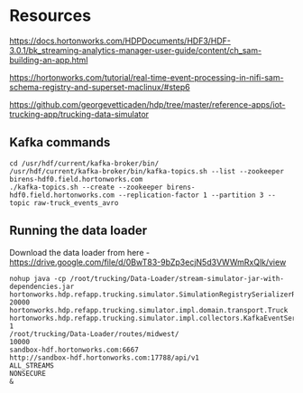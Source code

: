 

# Resources 


https://docs.hortonworks.com/HDPDocuments/HDF3/HDF-3.0.1/bk_streaming-analytics-manager-user-guide/content/ch_sam-building-an-app.html

https://hortonworks.com/tutorial/real-time-event-processing-in-nifi-sam-schema-registry-and-superset-maclinux/#step6

https://github.com/georgevetticaden/hdp/tree/master/reference-apps/iot-trucking-app/trucking-data-simulator


## Kafka commands 

```
cd /usr/hdf/current/kafka-broker/bin/		
/usr/hdf/current/kafka-broker/bin/kafka-topics.sh --list --zookeeper birens-hdf0.field.hortonworks.com
./kafka-topics.sh --create --zookeeper birens-hdf0.field.hortonworks.com --replication-factor 1 --partition 3 --topic raw-truck_events_avro
```

## Running the data loader 

Download the data loader from here - https://drive.google.com/file/d/0BwT83-9bZp3ecjN5d3VWWmRxQlk/view

```
nohup java -cp /root/trucking/Data-Loader/stream-simulator-jar-with-dependencies.jar  hortonworks.hdp.refapp.trucking.simulator.SimulationRegistrySerializerRunnerApp 
20000 
hortonworks.hdp.refapp.trucking.simulator.impl.domain.transport.Truck
hortonworks.hdp.refapp.trucking.simulator.impl.collectors.KafkaEventSerializedWithRegistryCollector
1
/root/trucking/Data-Loader/routes/midwest/
10000
sandbox-hdf.hortonworks.com:6667
http://sandbox-hdf.hortonworks.com:17788/api/v1
ALL_STREAMS
NONSECURE
&
```

